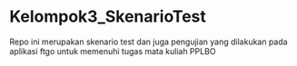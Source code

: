 # Kelompok3_SkenarioTest
Repo ini merupakan skenario test dan juga pengujian yang dilakukan pada aplikasi ftgo untuk memenuhi tugas mata kuliah PPLBO
